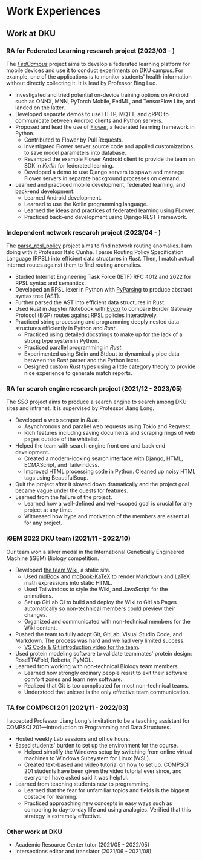 # Work Experiences

## Work at DKU

### RA for Federated Learning research project (2023/03 - )

The [*FedCampus*][fedcampus] project aims to develop a federated learning
platform for mobile devices and use it to conduct experiments on DKU campus.
For example, one of the applications is to monitor students' health information
without directly collecting it.
It is lead by Professor Bing Luo.

- Investigated and tried potential on-device training options on Android such
    as ONNX, MNN, PyTorch Mobile, FedML, and TensorFlow Lite, and landed on the
    latter.
- Developed separate demos to use HTTP, MQTT, and gRPC to communicate between
    Android clients and Python servers.
- Proposed and lead the use of [Flower][flower], a federated learning framework
    in Python.
    - Contributed to Flower by Pull Requests.
    - Investigated Flower server source code and applied customizations to save
        model parameters into database.
    - Revamped the example Flower Android client to provide the team an SDK in
        *Kotlin* for federated learning.
    - Developed a demo to use Django servers to spawn and manage Flower servers
        in separate background processes on demand.
- Learned and practiced mobile development, federated learning, and back-end
    development.
    - Learned Android development.
    - Learned to use the Kotlin programming language.
    - Learned the ideas and practices of federated learning using FLower.
    - Practiced back-end development using Django REST Framework.

### Independent network research project (2023/04 - )

The [parse_rpsl_policy][parse_rpsl_policy] project aims to find network routing
anomalies.
I am doing with it Professor Italo Cunha.
I parse Routing Policy Specification Language (RPSL) into efficient data
structures in *Rust*.
Then, I match actual internet routes against them to find routing anomalies.

- Studied Internet Engineering Task Force (IETF) RFC 4012 and 2622 for RPSL
    syntax and semantics.
- Developed an RPSL lexer in Python with [PyParsing][pyparsing] to produce
    abstract syntax tree (AST).
- Further parsed the AST into efficient data structures in Rust.
- Used *Rust* in Jupyter Notebook with [Evcxr][evcxr] to compare Border Gateway
    Protocol (BGP) routes against RPSL policies interactively.
- Practiced string processing and programming deeply nested data structures
    efficiently in Python and *Rust*.
    - Practiced using detailed docstrings to make up for the lack of a strong
        type system in Python.
    - Practiced parallel programming in *Rust*.
    - Experimented using Stdin and Stdout to dynamically pipe data between the
        *Rust* parser and the Python lexer.
    - Designed custom *Rust* types using a little category theory to provide
        nice experience to generate match reports.
        <!-- TODO: Explain better. -->

### RA for search engine research project (2021/12 - 2023/05)

The *SSO* project aims to produce a search engine to search among DKU sites
and intranet.
It is supervised by Professor Jiang Long.

- Developed a web scraper in *Rust*.
    - Asynchronous and parallel web requests using Tokio and Reqwest.
    - Rich features including saving documents and scraping rings of web pages
        outside of the whitelist.
        <!-- TODO: What is this? -->
- Helped the team with search engine front end and back end development.
    - Created a modern-looking search interface with Django, HTML, ECMAScript,
        and Tailwindcss.
    - Improved HTML processing code in Python.
        Cleaned up noisy HTML tags using BeautifulSoup.
- Quit the project after it slowed down dramatically and the project goal
    became vague under the quests for features.
- Learned from the failure of the project.
    - Learned how a well-defined and well-scoped goal is crucial for any project
        at any time.
    - Witnessed how hype and motivation of the members are essential for any
        project.

### iGEM 2022 DKU team (2021/11 - 2022/10)

Our team won a silver medal in the International Genetically Engineered Machine
(iGEM) Biology competition.

- Developed [the team Wiki][igem_wiki], a static site.
    - Used [mdBook][mdBook] and [mdBook-KaTeX][mdbook-katex] to render Markdown
        and LaTeX math expressions into static HTML.
    - Used Tailwindcss to style the Wiki, and JavaScript for the animations.
    - Set up GitLab CI to build and deploy the Wiki to GitLab Pages
        automatically so non-technical members could preview their changes.
    - Organized and communicated with non-technical members for the Wiki
        content.
- Pushed the team to fully adopt Git, GitLab, Visual Studio Code, and Markdown.
    The process was hard and we had very limited success.
    - [VS Code & Git introduction video for the team][vscode_git_intro].
- Used protein modeling software to validate teammates' protein design:
    RoseTTAFold, Robetta, PyMOL.
- Learned from working with non-technical Biology team members.
    - Learned how strongly ordinary people resist to exit their software comfort
        zones and learn new software.
    - Realized that Git is too complicated for most non-technical teams.
    - Understood that unicast is the only effective team communication.

### TA for COMPSCI 201 (2021/11 - 2022/03)

I accepted Professor Jiang Long's invitation to be a teaching assistant for
COMPSCI 201—Introduction to Programming and Data Structures.

- Hosted weekly Lab sessions and office hours.
- Eased students' burden to set up the environment for the course.
    - Helped simplify the Windows setup by switching from online virtual
        machines to Windows Subsystem for Linux (WSL).
    - Created text-based and [video tutorial on how to set up][cs201_setup].
        COMPSCI 201 students have been given the video tutorial ever since,
        and everyone I have asked said it was helpful.
- Learned from teaching students new to programming.
    - Learned that the fear for unfamiliar topics and fields is the biggest
        obstacle for learning.
    - Practiced approaching new concepts in easy ways such as comparing to
        day-to-day life and using analogies.
        Verified that this strategy is extremely effective.

### Other work at DKU

<!-- TODO -->
- Academic Resource Center tutor (2021/05 - 2022/05)
- Intersections editor and translator (2021/06 - 2021/08)

[cs201_setup]: https://www.youtube.com/watch?v=yiL-ULPBkvE
[evcxr]: https://github.com/evcxr/evcxr
[fedcampus]: https://github.com/FedCampus
[flower]: https://flower.dev/
[igem_wiki]: https://github.com/SichangHe/igem-2022-dku-backup
[mdBook]: https://github.com/rust-lang/mdBook
[mdbook-katex]: https://github.com/lzanini/mdbook-katex
[parse_rpsl_policy]: https://github.com/SichangHe/parse_rpsl_policy
[pyparsing]: https://github.com/pyparsing/pyparsing/
[vscode_git_intro]: https://www.youtube.com/watch?v=C-sAGuWM2JM
